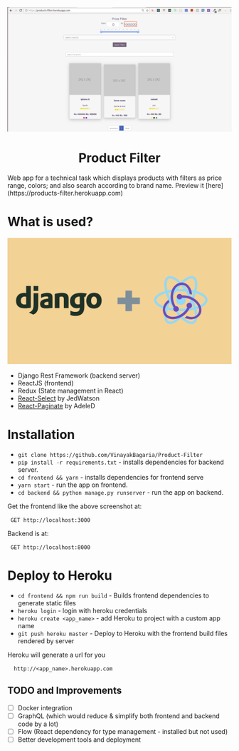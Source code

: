 ![Image](/mainpage.png)
<h1 align="center"> Product Filter </h1>
Web app for a technical task which displays products with filters as price range, colors; and also search according to brand name. Preview it [here](https://products-filter.herokuapp.com)

What is used?
================  
 ![Image](/drr.png)
 - Django Rest Framework (backend server)
 - ReactJS (frontend)
 - Redux (State management in React)
 - [React-Select](https://github.com/JedWatson/react-select) by JedWatson
 - [React-Paginate](https://github.com/AdeleD/react-paginate) by AdeleD

Installation
===============

 - `git clone https://github.com/VinayakBagaria/Product-Filter`
 - `pip install -r requirements.txt` - installs dependencies for backend server.
 - `cd frontend && yarn` - installs dependencies for frontend serve
 - `yarn start` - run the app on frontend.
 - `cd backend && python manage.py runserver` - run the app on backend.

Get the frontend like the above screenshot at:

     GET http://localhost:3000

Backend is at:

     GET http://localhost:8000
     
Deploy to Heroku
================

 - `cd frontend && npm run build` - Builds frontend dependencies to generate static files
 - `heroku login` - login with heroku credentials
 - `heroku create <app_name>` - add Heroku to project with a custom app name
 - `git push heroku master` - Deploy to Heroku with the frontend build files rendered by server

 Heroku will generate a url for you

      http://<app_name>.herokuapp.com

 ## TODO and Improvements
- [ ] Docker integration
- [ ] GraphQL (which would reduce & simplify both frontend and backend code by a lot)
- [ ] Flow (React dependency for type management - installed but not used)
- [ ] Better development tools and deployment
